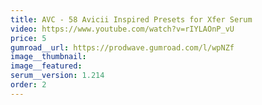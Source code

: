 ```yaml
---
title: AVC - 58 Avicii Inspired Presets for Xfer Serum
video: https://www.youtube.com/watch?v=rIYLAOnP_vU
price: 5
gumroad__url: https://prodwave.gumroad.com/l/wpNZf
image__thumbnail:
image__featured:
serum__version: 1.214
order: 2
---
```

